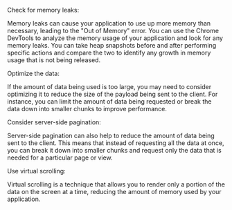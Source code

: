 Check for memory leaks: 

Memory leaks can cause your application to use up more memory than necessary, leading to the "Out of Memory" error. You can use the Chrome DevTools to analyze the memory usage of your application and look for any memory leaks. You can take heap snapshots before and after performing specific actions and compare the two to identify any growth in memory usage that is not being released.

Optimize the data: 

If the amount of data being used is too large, you may need to consider optimizing it to reduce the size of the payload being sent to the client. For instance, you can limit the amount of data being requested or break the data down into smaller chunks to improve performance.

Consider server-side pagination: 

Server-side pagination can also help to reduce the amount of data being sent to the client. This means that instead of requesting all the data at once, you can break it down into smaller chunks and request only the data that is needed for a particular page or view.

Use virtual scrolling: 

Virtual scrolling is a technique that allows you to render only a portion of the data on the screen at a time, reducing the amount of memory used by your application.